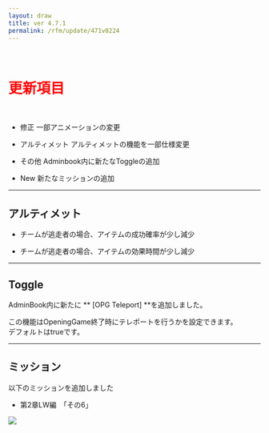 ```yaml
---
layout: draw
title: ver 4.7.1
permalink: /rfm/update/471v0224
---
```



<br>
<h1 id="1"><font color="red">更新項目</font></h1><br>

+ <span class="red-badge">修正</span> 一部アニメーションの変更

+ <span class="blue-badge">アルティメット</span> アルティメットの機能を一部仕様変更

+ <span class="blue-badge">その他</span> Adminbook内に新たなToggleの追加

+ <span class="green-badge">New</span> 新たなミッションの追加




---------------------  
## アルティメット
  
 + チームが逃走者の場合、アイテムの成功確率が少し減少  
 
 + チームが逃走者の場合、アイテムの効果時間が少し減少

----------------------
## Toggle
  
AdminBook内に新たに ** [OPG Teleport] **を追加しました。

この機能はOpeningGame終了時にテレポートを行うかを設定できます。  
デフォルトはtrueです。
  
  

----------------------
## ミッション


以下のミッションを追加しました  
  
+ 第2章LW編　「その6」 

<a><img src="http://web.njj12.net/public/images/LW5-3.png"></a><br>
  

